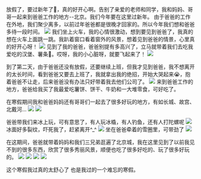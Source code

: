 放假了，要过新年了🧨，真的好开心啊。告别了亲爱的老师和同学，我和妈妈、哥哥一起来到爸爸工作的地方--北京。我们今年要在这里过新年。
由于爸爸的工作在外地，我们聚少离多，以前过年爸爸都是很晚才回家的。所以今年我们想和爸爸多待一段时间。
![](./IMG_4754.jpeg)
我们坐上火车，我的心情很激动，想到要见到爸爸了，我真的想在火车上面跳一跳。我趴着窗口看着窗外的风景，想着见到爸爸的情景，心里真的好开心呀！
![](./WechatIMG638.jpeg)
见到了我的爸爸，爸爸别提有多高兴了，立马就带着我们去吃我爱吃的汉堡、薯条🍟。哎呀，我的小心脏呀，就要飞起来了！
![](./IMG_4128.jpeg)

到了第二天，由于爸爸还没有放假，还要继续上班，但我才见到爸爸，我不想离开的太长时间，看到爸爸又要去上班了，我就拿出我的绝招，开始大哭起来😭，抱着爸爸不让走，后来爸爸没有办法只好带着我去他们公司了。
![](./IMG_4166.jpeg)
来到爸爸工作的地方，爸爸给我买了我最爱吃薯饼、饼干、牛奶和一大堆零食，可好吃了。

在寒假期间我和爸爸妈妈还有哥哥们一起去了很多好玩的地方，有如长城、故宫、北戴河...
![](./WechatIMG626.jpeg)
![](./WechatIMG628.jpeg)

爸爸带我们来冰上玩，可有意思了，有人玩冰橇，有人钓鱼，还有人打陀螺呢
![](./WechatIMG672.jpeg)
冰面好多裂纹，吓死我了，赶紧离开^_^
![](./WechatIMG627.jpeg)
坐在爸爸牵着的雪圈里，可带劲了
![](./IMG_4927.jpeg)

在这期间，爸爸就带着妈妈和我们三兄弟逛遍了北京城，我在这里见到了以前我见不到的很多东西，欣赏了很多秀丽风景，顺便也吃了很多好吃的、玩了很多好玩的。
![](./IMG_4301.jpeg)
![](./WechatIMG684.jpeg)
![](./WechatIMG661.jpeg)
![](./WechatIMG677.jpeg)

这个寒假我过真的太舒心了
也是我过的一个难忘的寒假。